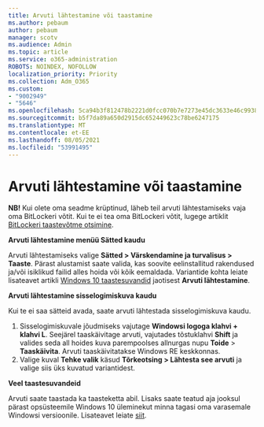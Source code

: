 ```yaml
---
title: Arvuti lähtestamine või taastamine
ms.author: pebaum
author: pebaum
manager: scotv
ms.audience: Admin
ms.topic: article
ms.service: o365-administration
ROBOTS: NOINDEX, NOFOLLOW
localization_priority: Priority
ms.collection: Adm_O365
ms.custom:
- "9002949"
- "5646"
ms.openlocfilehash: 5ca94b3f812478b2221d0fcc070b7e7273e45dc3633e46c99384a270a624015e
ms.sourcegitcommit: b5f7da89a650d2915dc652449623c78be6247175
ms.translationtype: MT
ms.contentlocale: et-EE
ms.lasthandoff: 08/05/2021
ms.locfileid: "53991495"
---
```

# <a name="reset-or-recover-your-pc"></a>Arvuti lähtestamine või taastamine

**NB!** Kui olete oma seadme krüptinud, läheb teil arvuti lähtestamiseks vaja oma BitLockeri võtit. Kui te ei tea oma BitLockeri võtit, lugege artiklit [BitLockeri taastevõtme otsimine](https://support.microsoft.com/help/4026181/windows-10-find-my-bitlocker-recovery-key).

**Arvuti lähtestamine menüü Sätted kaudu**

Arvuti lähtestamiseks valige **Sätted > Värskendamine ja turvalisus > Taaste**. Pärast alustamist saate valida, kas soovite eelinstallitud rakendused ja/või isiklikud failid alles hoida või kõik eemaldada. Variantide kohta leiate lisateavet artikli [Windows 10 taastesuvandid](https://support.microsoft.com/help/12415/windows-10-recovery-options) jaotisest **Arvuti lähtestamine**.

**Arvuti lähtestamine sisselogimiskuva kaudu**

Kui te ei saa sätteid avada, saate arvuti lähtestada sisselogimiskuva kaudu.

1. Sisselogimiskuvale jõudmiseks vajutage **Windowsi logoga klahvi + klahvi L**. Seejärel taaskäivitage arvuti, vajutades tõstuklahvi **Shift** ja valides seda all hoides kuva parempoolses allnurgas nupu **Toide** > **Taaskäivita**. Arvuti taaskäivitatakse Windows RE keskkonnas.
2. Valige kuval **Tehke valik** käsud **Tõrkeotsing > Lähtesta see arvuti** ja valige siis üks kuvatud variantidest.

**Veel taastesuvandeid**

Arvuti saate taastada ka taasteketta abil. Lisaks saate teatud aja jooksul pärast opsüsteemile Windows 10 üleminekut minna tagasi oma varasemale Windowsi versioonile. Lisateavet leiate [siit](https://support.microsoft.com/help/12415/windows-10-recovery-options).
